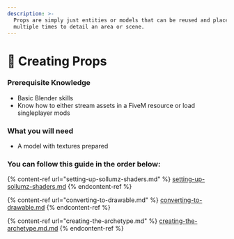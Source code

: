 ```yaml
---
description: >-
  Props are simply just entities or models that can be reused and placed
  multiple times to detail an area or scene.
---
```


# 🎸 Creating Props

### Prerequisite Knowledge

* Basic Blender skills
* Know how to either stream assets in a FiveM resource or load singleplayer mods

### What you will need

* A model with textures prepared

### You can follow this guide in the order below:

{% content-ref url="setting-up-sollumz-shaders.md" %}
[setting-up-sollumz-shaders.md](setting-up-sollumz-shaders.md)
{% endcontent-ref %}

{% content-ref url="converting-to-drawable.md" %}
[converting-to-drawable.md](converting-to-drawable.md)
{% endcontent-ref %}

{% content-ref url="creating-the-archetype.md" %}
[creating-the-archetype.md.md](creating-the-archetype.md)
{% endcontent-ref %}
